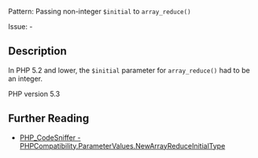 Pattern: Passing non-integer `$initial` to `array_reduce()`

Issue: -

## Description

In PHP 5.2 and lower, the `$initial` parameter for `array_reduce()` had to be an integer.

PHP version 5.3

## Further Reading

* [PHP_CodeSniffer - PHPCompatibility.ParameterValues.NewArrayReduceInitialType](https://github.com/PHPCompatibility/PHPCompatibility/tree/develop/PHPCompatibility/Sniffs/ParameterValues/NewArrayReduceInitialTypeSniff.php)
